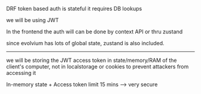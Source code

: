 DRF token based auth is stateful it requires DB lookups

we will be using JWT

In the frontend the auth will can be done by context API or thru zustand

since evolvium has lots of global state, zustand is also included.

---

we will be storing the JWT access token in state/memory/RAM of the client's computer, not in localstorage or cookies to prevent attackers from accessing it

In-memory state + Access token limit 15 mins --> very secure